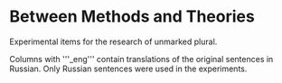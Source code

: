 # Between Methods and Theories

Experimental items for the research of unmarked plural.

Columns with '''_eng''' contain translations of the original sentences in Russian. Only Russian sentences were used in the experiments.
